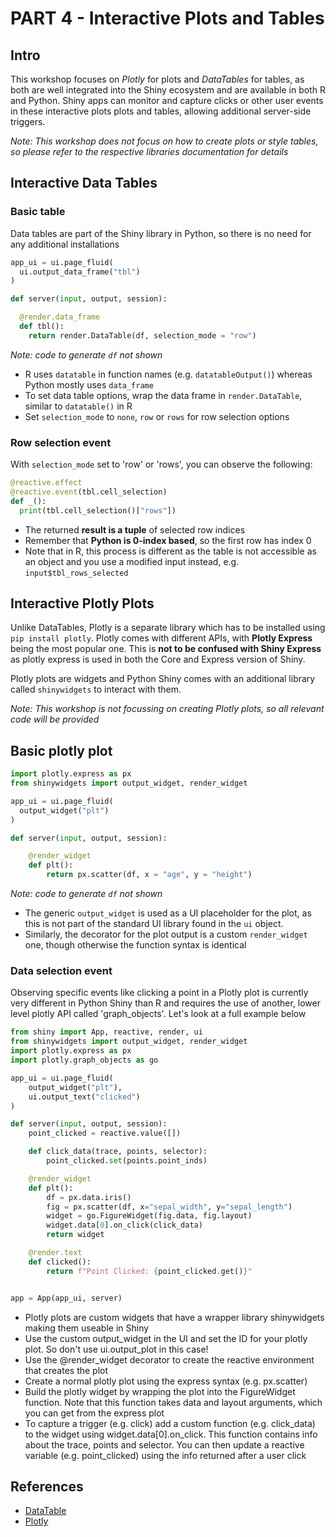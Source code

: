 # PART 4 - Interactive Plots and Tables

## Intro

This workshop focuses on _Plotly_ for plots and _DataTables_ for tables, as both
are well integrated into the Shiny ecosystem and are available in both R and
Python. Shiny apps can monitor and capture clicks or other user events in these
interactive plots plots and tables, allowing additional server-side triggers.

_Note: This workshop does not focus on how to create plots or style tables, so
please refer to the respective libraries documentation for details_

## Interactive Data Tables

### Basic table

Data tables are part of the Shiny library in Python, so there is no need for any
additional installations

```python
app_ui = ui.page_fluid(
  ui.output_data_frame("tbl")
)

def server(input, output, session):

  @render.data_frame
  def tbl():
    return render.DataTable(df, selection_mode = "row")

```

_Note: code to generate `df` not shown_

- R uses `datatable` in function names (e.g. `datatableOutput()`) whereas Python
  mostly uses `data_frame`
- To set data table options, wrap the data frame in `render.DataTable`, similar
  to `datatable()` in R
- Set `selection_mode` to `none`, `row` or `rows` for row selection options

### Row selection event

With `selection_mode` set to 'row' or 'rows', you can observe the following:

```python
@reactive.effect
@reactive.event(tbl.cell_selection)
def _():
  print(tbl.cell_selection()["rows"])
```

- The returned **result is a tuple** of selected row indices
- Remember that **Python is 0-index based**, so the first row has index 0
- Note that in R, this process is different as the table is not accessible as an
  object and you use a modified input instead, e.g. `input$tbl_rows_selected`

## Interactive Plotly Plots

Unlike DataTables, Plotly is a separate library which has to be installed using
`pip install plotly`. Plotly comes with different APIs, with **Plotly Express**
being the most popular one. This is **not to be confused with Shiny Express** as
plotly express is used in both the Core and Express version of Shiny.

Plotly plots are widgets and Python Shiny comes with an additional library
called `shinywidgets` to interact with them.

_Note: This workshop is not focussing on creating Plotly plots, so all relevant 
code will be provided_

## Basic plotly plot

```python
import plotly.express as px
from shinywidgets import output_widget, render_widget

app_ui = ui.page_fluid(
  output_widget("plt")
)

def server(input, output, session):

    @render_widget
    def plt():
        return px.scatter(df, x = "age", y = "height")

```

_Note: code to generate `df` not shown_

- The generic `output_widget` is used as a UI placeholder for the plot, as this
  is not part of the standard UI library found in the `ui` object.
- Similarly, the decorator for the plot output is a custom `render_widget` one,
  though otherwise the function syntax is identical

### Data selection event

Observing specific events like clicking a point in a Plotly plot is currently
very different in Python Shiny than R and requires the use of another, lower
level plotly API called 'graph_objects'. Let's look at a full example below

```python
from shiny import App, reactive, render, ui
from shinywidgets import output_widget, render_widget
import plotly.express as px
import plotly.graph_objects as go

app_ui = ui.page_fluid(
    output_widget("plt"),
    ui.output_text("clicked")
)

def server(input, output, session):
    point_clicked = reactive.value([])

    def click_data(trace, points, selector):
        point_clicked.set(points.point_inds)

    @render_widget
    def plt():
        df = px.data.iris()
        fig = px.scatter(df, x="sepal_width", y="sepal_length")
        widget = go.FigureWidget(fig.data, fig.layout)
        widget.data[0].on_click(click_data)
        return widget

    @render.text
    def clicked():
        return f"Point Clicked: {point_clicked.get()}"


app = App(app_ui, server)

```

- Plotly plots are custom widgets that have a wrapper library shinywidgets
  making them useable in Shiny
- Use the custom output_widget in the UI and set the ID for your plotly plot. So
  don't use ui.output_plot in this case!
- Use the @render_widget decorator to create the reactive environment that
  creates the plot
- Create a normal plotly plot using the express syntax (e.g. px.scatter)
- Build the plotly widget by wrapping the plot into the FigureWidget function.
  Note that this function takes data and layout arguments, which you can get
  from the express plot
- To capture a trigger (e.g. click) add a custom function (e.g. click_data) to
  the widget using widget.data[0].on_click. This function contains info about
  the trace, points and selector. You can then update a reactive variable (e.g.
  point_clicked) using the info returned after a user click

## References

- [DataTable](https://shiny.posit.co/py/components/outputs/data-table/)
- [Plotly](https://shiny.posit.co/py/components/outputs/plot-plotly/)

